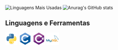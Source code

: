 
![Linguagens Mais Usadas](https://github-readme-stats.vercel.app/api/top-langs/?username=EduardoMelo20x&layout=compact&theme=dark)
![Anurag's GitHub stats](https://github-readme-stats.vercel.app/api?username=EduardoMelo20&show_icons=true&theme=dark)
## Linguagens e Ferramentas
<p align="left"> 
<img src="https://raw.githubusercontent.com/devicons/devicon/master/icons/python/python-original.svg" alt="Python" width="40" height="40"/>
<img src="https://raw.githubusercontent.com/devicons/devicon/master/icons/c/c-original.svg" alt="C" width="40" height="40"/>
<img src="https://raw.githubusercontent.com/devicons/devicon/master/icons/csharp/csharp-original.svg" alt="C#" width="40" height="40"/>
<img src="https://raw.githubusercontent.com/devicons/devicon/master/icons/mysql/mysql-original-wordmark.svg" alt="SQL" width="40" height="40"/>  
          

